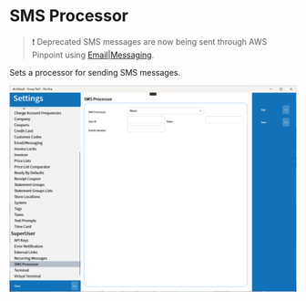 # SMS Processor

> ❗ Deprecated SMS messages are now being sent through AWS Pinpoint using [Email|Messaging](../Manager/Email%257CMessaging.md).

Sets a processor for sending SMS messages.

![SMS Processor](../../../.attachments/Documentation/SmsProcessor.png "SMS Processor")